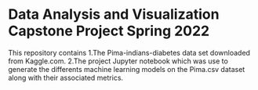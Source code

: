# Data Analysis and Visualization Capstone Project  Spring 2022
This repository contains 1.The Pima-indians-diabetes data set downloaded from Kaggle.com. 2.The project Jupyter notebook which was use to generate the differents machine learning models on the Pima.csv dataset along with their associated metrics.
